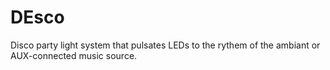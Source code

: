 # DEsco
Disco party light system that pulsates LEDs to the rythem of the ambiant or AUX-connected music source.

